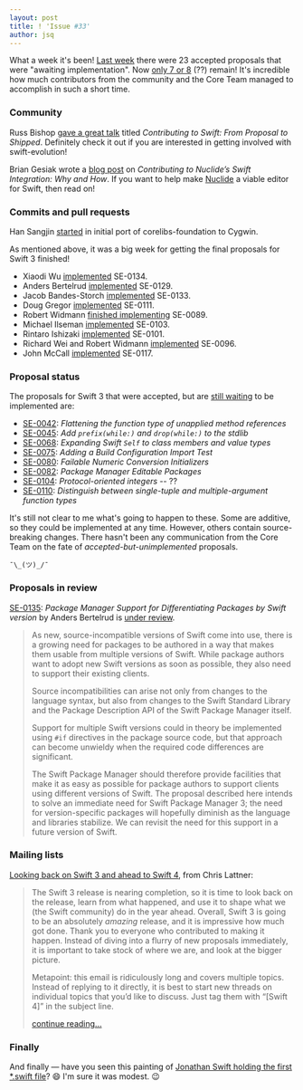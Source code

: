 ```yaml
---
layout: post
title: ! 'Issue #33'
author: jsq
---
```


What a week it's been! [Last week](/issue-32/) there were 23 accepted proposals that were "awaiting implementation". Now [only 7 or 8](http://apple.github.io/swift-evolution/) (??) remain! It's incredible how much contributors from the community and the Core Team managed to accomplish in such a short time.

<!--excerpt-->

### Community

Russ Bishop [gave a great talk](https://realm.io/news/slug-russ-bishop-contributing-open-source-swift-proposal/) titled *Contributing to Swift: From Proposal to Shipped*. Definitely check it out if you are interested in getting involved with swift-evolution!

Brian Gesiak wrote a [blog post](http://modocache.io/contributing-to-nuclide-swift) on *Contributing to Nuclide’s Swift Integration: Why and How*. If you want to help make [Nuclide](https://nuclide.io) a viable editor for Swift, then read on!

### Commits and pull requests

Han Sangjin [started](https://github.com/apple/swift-corelibs-foundation/pull/381) in initial port of corelibs-foundation to Cygwin.

As mentioned above, it was a big week for getting the final proposals for Swift 3 finished!

- Xiaodi Wu [implemented](https://github.com/apple/swift/pull/3816) SE-0134.
- Anders Bertelrud [implemented](https://github.com/apple/swift-package-manager/pull/566) SE-0129.
- Jacob Bandes-Storch [implemented](https://github.com/apple/swift/pull/3809) SE-0133.
- Doug Gregor [implemented](https://github.com/apple/swift/pull/3837) SE-0111.
- Robert Widmann [finished implementing](https://github.com/apple/swift/pull/3761) SE-0089.
- Michael Ilseman [implemented](https://github.com/apple/swift/pull/3853) SE-0103.
- Rintaro Ishizaki [implemented](https://github.com/apple/swift/pull/3854) SE-0101.
- Richard Wei and Robert Widmann [implemented](https://github.com/apple/swift/pull/3878) SE-0096.
- John McCall [implemented](https://github.com/apple/swift/pull/3882) SE-0117.

### Proposal status

The proposals for Swift 3 that were accepted, but are [still waiting](http://apple.github.io/swift-evolution/) to be implemented are:

- [SE-0042](https://github.com/apple/swift-evolution/blob/master/proposals/0042-flatten-method-types.md): *Flattening the function type of unapplied method references*
- [SE-0045](https://github.com/apple/swift-evolution/blob/master/proposals/0045-scan-takewhile-dropwhile.md): *Add `prefix(while:)` and `drop(while:)` to the stdlib*
- [SE-0068](https://github.com/apple/swift-evolution/blob/master/proposals/0068-universal-self.md): *Expanding Swift `Self` to class members and value types*
- [SE-0075](https://github.com/apple/swift-evolution/blob/master/proposals/0075-import-test.md): *Adding a Build Configuration Import Test*
- [SE-0080](https://github.com/apple/swift-evolution/blob/master/proposals/0080-failable-numeric-initializers.md): *Failable Numeric Conversion Initializers*
- [SE-0082](https://github.com/apple/swift-evolution/blob/master/proposals/0082-swiftpm-package-edit.md): *Package Manager Editable Packages*
- [SE-0104](https://github.com/apple/swift-evolution/blob/master/proposals/0104-improved-integers.md): *Protocol-oriented integers* -- ??
- [SE-0110](https://github.com/apple/swift-evolution/blob/master/proposals/0110-distingish-single-tuple-arg.md): *Distinguish between single-tuple and multiple-argument function types*

It's still not clear to me what's going to happen to these. Some are additive, so they could be implemented at any time. However, others contain source-breaking changes. There hasn't been any communication from the Core Team on the fate of *accepted-but-unimplemented* proposals.

`¯\_(ツ)_/¯`

### Proposals in review

[SE-0135](https://github.com/apple/swift-evolution/blob/master/proposals/0135-package-manager-support-for-differentiating-packages-by-swift-version.md): *Package Manager Support for Differentiating Packages by Swift version* by Anders Bertelrud is [under review](https://lists.swift.org/pipermail/swift-build-dev/Week-of-Mon-20160725/000578.html).

> As new, source-incompatible versions of Swift come into use, there is a growing need for packages to be authored in a way that makes them usable from multiple versions of Swift. While package authors want to adopt new Swift versions as soon as possible, they also need to support their existing clients.
>
> Source incompatibilities can arise not only from changes to the language syntax, but also from changes to the Swift Standard Library and the Package Description API of the Swift Package Manager itself.
>
> Support for multiple Swift versions could in theory be implemented using `#if` directives in the package source code, but that approach can become unwieldy when the required code differences are significant.
>
> The Swift Package Manager should therefore provide facilities that make it as easy as possible for package authors to support clients using different versions of Swift. The proposal described here intends to solve an immediate need for Swift Package Manager 3; the need for version-specific packages will hopefully diminish as the language and libraries stabilize. We can revisit the need for this support in a future version of Swift.

### Mailing lists

[Looking back on Swift 3 and ahead to  Swift 4](https://lists.swift.org/pipermail/swift-evolution-announce/2016-July/000269.html), from Chris Lattner:

> The Swift 3 release is nearing completion, so it is time to look back on the release, learn from what happened, and use it to shape what we (the Swift community) do in the year ahead.  Overall, Swift 3 is going to be an absolutely *amazing* release, and it is impressive how much got done.  Thank you to everyone who contributed to making it happen.  Instead of diving into a flurry of new proposals immediately, it is important to take stock of where we are, and look at the bigger picture.
>
> Metapoint: this email is ridiculously long and covers multiple topics.  Instead of replying to it directly, it is best to start new threads on individual topics that you’d like to discuss.  Just tag them with “[Swift 4]” in the subject line.
>
> [continue reading...](https://lists.swift.org/pipermail/swift-evolution-announce/2016-July/000269.html)

### Finally

And finally &mdash; have you seen this painting of [Jonathan Swift holding the first *.swift file](https://twitter.com/zats/status/760891188366802944)? 😄 I'm sure it was modest. 😉
